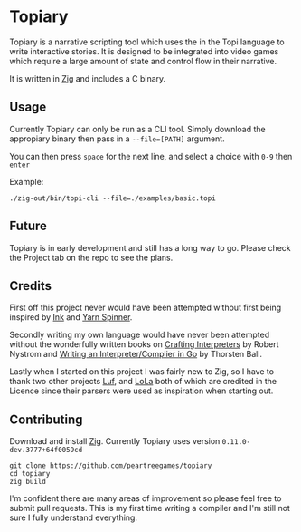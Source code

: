 # Topiary

Topiary is a narrative scripting tool which uses the in the Topi language to write interactive stories.
It is designed to be integrated into video games which require a large amount of state and control flow in their narrative.

It is written in [Zig](https://ziglang.org) and includes a C binary.

## Usage

Currently Topiary can only be run as a CLI tool.
Simply download the appropiary binary then pass in a `--file=[PATH]` argument.

You can then press `space` for the next line, and select a choice with `0-9` then `enter`

Example:
```
./zig-out/bin/topi-cli --file=./examples/basic.topi
```

## Future

Topiary is in early development and still has a long way to go. 
Please check the Project tab on the repo to see the plans.

## Credits

First off this project never would have been attempted without first being inspired by [Ink](https://github.com/inkle/ink) and [Yarn Spinner](https://yarnspinner.dev). 

Secondly writing my own language would have never been attempted without the wonderfully written books on [Crafting Interpreters](https://craftinginterpreters.com) by Robert Nystrom and [Writing an Interpreter/Complier in Go](https://interpreterbook.com)
by Thorsten Ball. 

Lastly when I started on this project I was fairly new to Zig, so I have to thank two other projects [Luf](https://github.com/Luukdegram/luf/tree/master), 
and [LoLa](https://github.com/MasterQ32/LoLa/tree/master) both of which are credited in the Licence since their parsers were used as inspiration when starting out.

## Contributing

Download and install [Zig](https://ziglang.org). Currently Topiary uses version `0.11.0-dev.3777+64f0059cd`

```
git clone https://github.com/peartreegames/topiary
cd topiary
zig build
```

I'm confident there are many areas of improvement so please feel free to submit pull requests.
This is my first time writing a compiler and I'm still not sure I fully understand everything.
